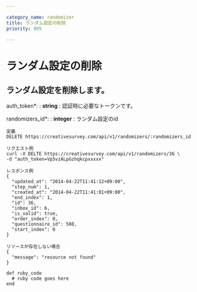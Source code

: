 ```yaml
---

category_name: randomizer
title: ランダム設定の削除
priority: 995

---
```


# ランダム設定の削除

## ランダム設定を削除します。

auth_token*:
: __string__
: 認証時に必要なトークンです。

randomizers_id*:
: __integer__
: ランダム設定のid

~~~
定義
DELETE https://creativesurvey.com/api/v1/randomizers/:randomizers_id

リクエスト例
curl -X DELTE https://creativesurvey.com/api/v1/randomizers/36 \
-d "auth_token=Vp5vzALpGzhqkcpxxxxx"

レスポンス例
{
  "updated_at": "2014-04-22T11:41:12+09:00",
  "step_num": 1,
  "created_at": "2014-04-22T11:41:01+09:00",
  "end_index": 1,
  "id": 36,
  "inbox_id": 6,
  "is_valid": true,
  "order_index": 0,
  "questionnaire_id": 508,
  "start_index": 0
}

リソースが存在しない場合
{
  "message": "resource not found"
}
~~~

~~~
def ruby_code
  # ruby code goes here
end
~~~

